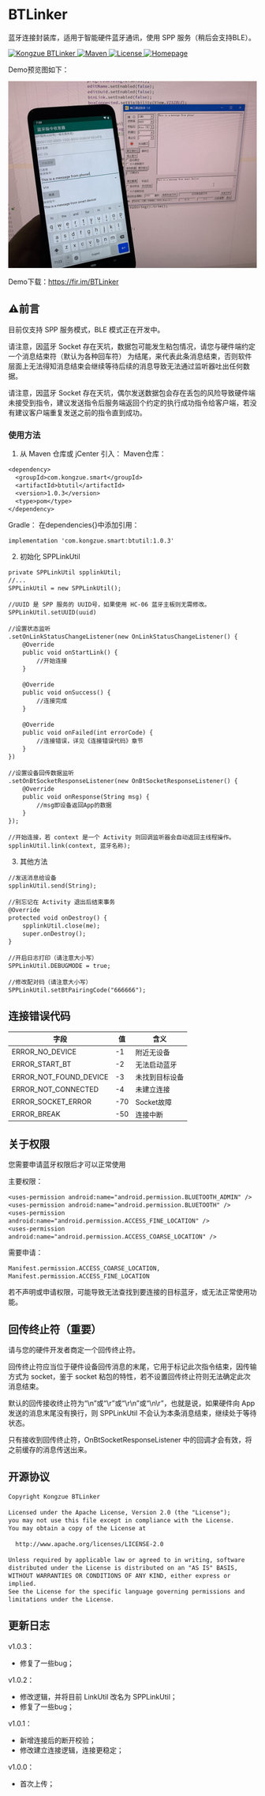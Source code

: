 # BTLinker
蓝牙连接封装库，适用于智能硬件蓝牙通讯，使用 SPP 服务（稍后会支持BLE）。

<a href="https://github.com/kongzue/BTLinker/">
<img src="https://img.shields.io/badge/BTLinker-1.0.3-green.svg" alt="Kongzue BTLinker">
</a>
<a href="https://bintray.com/myzchh/maven/BTLinker/1.0.3/link">
<img src="https://img.shields.io/badge/Maven-1.0.3-blue.svg" alt="Maven">
</a>
<a href="http://www.apache.org/licenses/LICENSE-2.0">
<img src="https://img.shields.io/badge/License-Apache%202.0-red.svg" alt="License">
</a>
<a href="http://www.kongzue.com">
<img src="https://img.shields.io/badge/Homepage-Kongzue.com-brightgreen.svg" alt="Homepage">
</a>

Demo预览图如下：

![BTLinker](https://github.com/kongzue/Res/raw/master/app/src/main/res/mipmap-xxxhdpi/img_btlinker.jpg)

Demo下载：https://fir.im/BTLinker

## ⚠前言

目前仅支持 SPP 服务模式，BLE 模式正在开发中。

请注意，因蓝牙 Socket 存在天坑，数据包可能发生粘包情况，请您与硬件端约定一个消息结束符（默认为各种回车符） 为结尾，来代表此条消息结束，否则软件层面上无法得知消息结束会继续等待后续的消息导致无法通过监听器吐出任何数据。

请注意，因蓝牙 Socket 存在天坑，偶尔发送数据包会存在丢包的风险导致硬件端未接受到指令，建议发送指令后服务端返回个约定的执行成功指令给客户端，若没有建议客户端重复发送之前的指令直到成功。

### 使用方法
1) 从 Maven 仓库或 jCenter 引入：
Maven仓库：
```
<dependency>
  <groupId>com.kongzue.smart</groupId>
  <artifactId>btutil</artifactId>
  <version>1.0.3</version>
  <type>pom</type>
</dependency>
```
Gradle：
在dependencies{}中添加引用：
```
implementation 'com.kongzue.smart:btutil:1.0.3'
```

2) 初始化 SPPLinkUtil
```
private SPPLinkUtil spplinkUtil;
//...
SPPLinkUtil = new SPPLinkUtil();

//UUID 是 SPP 服务的 UUID号，如果使用 HC-06 蓝牙主板则无需修改。
SPPLinkUtil.setUUID(uuid)

//设置状态监听
.setOnLinkStatusChangeListener(new OnLinkStatusChangeListener() {
    @Override
    public void onStartLink() {
        //开始连接
    }

    @Override
    public void onSuccess() {
        //连接完成
    }

    @Override
    public void onFailed(int errorCode) {
        //连接错误，详见《连接错误代码》章节
    }
})

//设置设备回传数据监听
.setOnBtSocketResponseListener(new OnBtSocketResponseListener() {
    @Override
    public void onResponse(String msg) {
        //msg即设备返回App的数据
    }
});

//开始连接，若 context 是一个 Activity 则回调监听器会自动返回主线程操作。
spplinkUtil.link(context, 蓝牙名称);
```

3) 其他方法
```
//发送消息给设备
spplinkUtil.send(String);

//别忘记在 Activity 退出后结束事务
@Override
protected void onDestroy() {
    spplinkUtil.close(me);
    super.onDestroy();
}

//开启日志打印（请注意大小写）
SPPLinkUtil.DEBUGMODE = true;

//修改配对码（请注意大小写）
SPPLinkUtil.setBtPairingCode("666666");
```

## 连接错误代码
字段 | 值 | 含义
---|---|---
ERROR_NO_DEVICE | -1 | 附近无设备
ERROR_START_BT | -2 | 无法启动蓝牙
ERROR_NOT_FOUND_DEVICE | -3 | 未找到目标设备
ERROR_NOT_CONNECTED | -4 | 未建立连接
ERROR_SOCKET_ERROR | -70 | Socket故障
ERROR_BREAK | -50 | 连接中断

## 关于权限
您需要申请蓝牙权限后才可以正常使用

主要权限：
```
<uses-permission android:name="android.permission.BLUETOOTH_ADMIN" />
<uses-permission android:name="android.permission.BLUETOOTH" />
<uses-permission android:name="android.permission.ACCESS_FINE_LOCATION" />
<uses-permission android:name="android.permission.ACCESS_COARSE_LOCATION" />
```

需要申请：
```
Manifest.permission.ACCESS_COARSE_LOCATION,
Manifest.permission.ACCESS_FINE_LOCATION
```

若不声明或申请权限，可能导致无法查找到要连接的目标蓝牙，或无法正常使用功能。

## 回传终止符（重要）
请与您的硬件开发者商定一个回传终止符。

回传终止符应当位于硬件设备回传消息的末尾，它用于标记此次指令结束，因传输方式为 socket，鉴于 socket 粘包的特性，若不设置回传终止符则无法确定此次消息结束。

默认的回传接收终止符为“\n”或“\r”或“\r\n”或“\n\r”，也就是说，如果硬件向 App 发送的消息末尾没有换行，则 SPPLinkUtil 不会认为本条消息结束，继续处于等待状态。

只有接收到回传终止符，OnBtSocketResponseListener 中的回调才会有效，将之前缓存的消息传送出来。

## 开源协议
```
Copyright Kongzue BTLinker

Licensed under the Apache License, Version 2.0 (the "License");
you may not use this file except in compliance with the License.
You may obtain a copy of the License at

  http://www.apache.org/licenses/LICENSE-2.0

Unless required by applicable law or agreed to in writing, software
distributed under the License is distributed on an "AS IS" BASIS,
WITHOUT WARRANTIES OR CONDITIONS OF ANY KIND, either express or implied.
See the License for the specific language governing permissions and
limitations under the License.
```

## 更新日志
v1.0.3：
- 修复了一些bug；

v1.0.2：
- 修改逻辑，并将目前 LinkUtil 改名为 SPPLinkUtil；
- 修复了一些bug；

v1.0.1：
- 新增连接后的断开校验；
- 修改建立连接逻辑，连接更稳定；

v1.0.0：
- 首次上传；